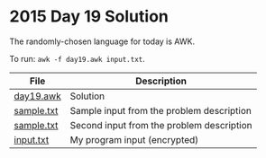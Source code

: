 # 2015 Day 19 Solution
The randomly-chosen language for today is AWK.

To run: `awk -f day19.awk input.txt`.

|File|Description
|---|--------|
|[day19.awk](day19.awk)    | Solution |
|[sample.txt](sample.txt)  | Sample input from the problem description |
|[sample.txt](sample2.txt) | Second input from the problem description |
|[input.txt](input.txt)    | My program input (encrypted) |
